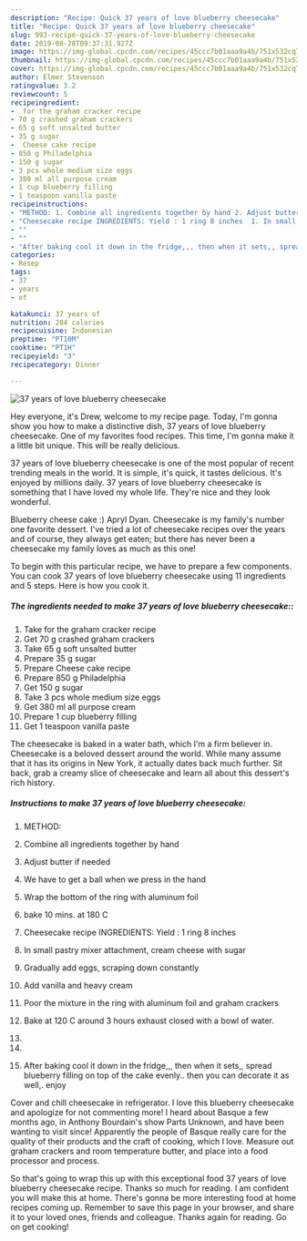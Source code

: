 ```yaml
---
description: "Recipe: Quick 37 years of love blueberry cheesecake"
title: "Recipe: Quick 37 years of love blueberry cheesecake"
slug: 993-recipe-quick-37-years-of-love-blueberry-cheesecake
date: 2019-08-28T09:37:31.927Z
image: https://img-global.cpcdn.com/recipes/45ccc7b01aaa9a4b/751x532cq70/37-years-of-love-blueberry-cheesecake-recipe-main-photo.jpg
thumbnail: https://img-global.cpcdn.com/recipes/45ccc7b01aaa9a4b/751x532cq70/37-years-of-love-blueberry-cheesecake-recipe-main-photo.jpg
cover: https://img-global.cpcdn.com/recipes/45ccc7b01aaa9a4b/751x532cq70/37-years-of-love-blueberry-cheesecake-recipe-main-photo.jpg
author: Elmer Stevenson
ratingvalue: 3.2
reviewcount: 5
recipeingredient:
-  for the graham cracker recipe
- 70 g crashed graham crackers
- 65 g soft unsalted butter
- 35 g sugar
-  Cheese cake recipe
- 850 g Philadelphia
- 150 g sugar
- 3 pcs whole medium size eggs
- 380 ml all purpose cream
- 1 cup blueberry filling
- 1 teaspoon vanilla paste
recipeinstructions:
- "METHOD: 1. Combine all ingredients together by hand 2. Adjust butter if needed 3. We have to get a ball when we press in the hand  4. Wrap the bottom of the ring with aluminum foil 5. bake 10 mins. at 180 C"
- "Cheesecake recipe INGREDIENTS: Yield : 1 ring 8 inches  1. In small pastry mixer attachment, cream cheese with sugar 2. Gradually add eggs, scraping down constantly 3. Add vanilla and heavy cream  4. Poor the mixture in the ring with aluminum foil and graham crackers 5. Bake at 120 C around 3 hours exhaust closed with a bowl of water."
- ""
- ""
- "After baking cool it down in the fridge,,, then when it sets,, spread blueberry filling on top of the cake evenly.. then you can decorate it as well,. enjoy"
categories:
- Resep
tags:
- 37
- years
- of

katakunci: 37 years of
nutrition: 284 calories
recipecuisine: Indonesian
preptime: "PT10M"
cooktime: "PT1H"
recipeyield: "3"
recipecategory: Dinner

---
```



![37 years of love blueberry cheesecake](https://img-global.cpcdn.com/recipes/45ccc7b01aaa9a4b/751x532cq70/37-years-of-love-blueberry-cheesecake-recipe-main-photo.jpg)

Hey everyone, it's Drew, welcome to my recipe page. Today, I'm gonna show you how to make a distinctive dish, 37 years of love blueberry cheesecake. One of my favorites food recipes. This time, I'm gonna make it a little bit unique. This will be really delicious.

37 years of love blueberry cheesecake is one of the most popular of recent trending meals in the world. It is simple, it's quick, it tastes delicious. It's enjoyed by millions daily. 37 years of love blueberry cheesecake is something that I have loved my whole life. They're nice and they look wonderful.

Blueberry cheese cake :) Apryl Dyan. Cheesecake is my family&#39;s number one favorite dessert. I&#39;ve tried a lot of cheesecake recipes over the years and of course, they always get eaten; but there has never been a cheesecake my family loves as much as this one!


To begin with this particular recipe, we have to prepare a few components. You can cook 37 years of love blueberry cheesecake using 11 ingredients and 5 steps. Here is how you cook it.

##### The ingredients needed to make 37 years of love blueberry cheesecake::

1. Take  for the graham cracker recipe
1. Get 70 g crashed graham crackers
1. Take 65 g soft unsalted butter
1. Prepare 35 g sugar
1. Prepare  Cheese cake recipe
1. Prepare 850 g Philadelphia
1. Get 150 g sugar
1. Take 3 pcs whole medium size eggs
1. Get 380 ml all purpose cream
1. Prepare 1 cup blueberry filling
1. Get 1 teaspoon vanilla paste


The cheesecake is baked in a water bath, which I&#39;m a firm believer in. Cheesecake is a beloved dessert around the world. While many assume that it has its origins in New York, it actually dates back much further. Sit back, grab a creamy slice of cheesecake and learn all about this dessert&#39;s rich history. 

##### Instructions to make 37 years of love blueberry cheesecake:

1. METHOD:
1. Combine all ingredients together by hand
2. Adjust butter if needed
3. We have to get a ball when we press in the hand 
4. Wrap the bottom of the ring with aluminum foil
5. bake 10 mins. at 180 C
1. Cheesecake recipe
INGREDIENTS:
Yield : 1 ring 8 inches

1. In small pastry mixer attachment, cream cheese with sugar
2. Gradually add eggs, scraping down constantly
3. Add vanilla and heavy cream 
4. Poor the mixture in the ring with aluminum foil and graham crackers
5. Bake at 120 C around 3 hours exhaust closed with a bowl of water.
1. 
1. 
1. After baking cool it down in the fridge,,, then when it sets,, spread blueberry filling on top of the cake evenly.. then you can decorate it as well,. enjoy


Cover and chill cheesecake in refrigerator. I love this blueberry cheesecake and apologize for not commenting more! I heard about Basque a few months ago, in Anthony Bourdain&#39;s show Parts Unknown, and have been wanting to visit since! Apparently the people of Basque really care for the quality of their products and the craft of cooking, which I love. Measure out graham crackers and room temperature butter, and place into a food processor and process. 

So that's going to wrap this up with this exceptional food 37 years of love blueberry cheesecake recipe. Thanks so much for reading. I am confident you will make this at home. There's gonna be more interesting food at home recipes coming up. Remember to save this page in your browser, and share it to your loved ones, friends and colleague. Thanks again for reading. Go on get cooking!

